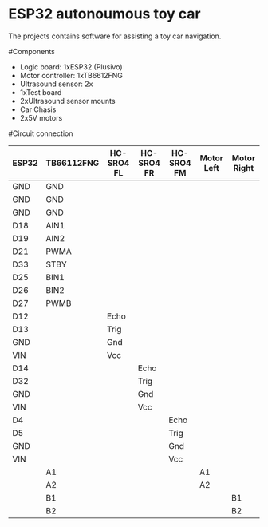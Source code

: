 # ESP32 autonoumous toy car
The projects contains software for assisting a toy car navigation.

#Components

- Logic board: 1xESP32 (Plusivo)
- Motor controller: 1xTB6612FNG
- Ultrasound sensor: 2x
- 1xTest board
- 2xUltrasound sensor mounts
- Car Chasis
- 2x5V motors

#Circuit connection

| ESP32 | TB66112FNG | HC-SRO4 FL | HC-SRO4 FR | HC-SRO4 FM | Motor Left | Motor Right |
|-------|------------|------------|------------|------------|------------|-------------|
| GND   | GND        |            |            |            |            |             |
| GND   | GND        |            |            |            |            |             |
| GND   | GND        |            |            |            |            |             |
| D18   | AIN1       |            |            |            |            |             |
| D19   | AIN2       |            |            |            |            |             |
| D21   | PWMA       |            |            |            |            |             |
| D33   | STBY       |            |            |            |            |             |
| D25   | BIN1       |            |            |            |            |             |
| D26   | BIN2       |            |            |            |            |             |
| D27   | PWMB       |            |            |            |            |             |
| D12   |            | Echo       |            |            |            |             |
| D13   |            | Trig       |            |            |            |             |
| GND   |            | Gnd        |            |            |            |             |
| VIN   |            | Vcc        |            |            |            |             |
| D14   |            |            | Echo       |            |            |             |
| D32   |            |            | Trig       |            |            |             |
| GND   |            |            | Gnd        |            |            |             |
| VIN   |            |            | Vcc        |            |            |             |
| D4    |            |            |            | Echo       |            |             |
| D5    |            |            |            | Trig       |            |             |
| GND   |            |            |            | Gnd        |            |             |
| VIN   |            |            |            | Vcc        |            |             |
|       | A1         |            |            |            | A1         |             |
|       | A2         |            |            |            | A2         |             |
|       | B1         |            |            |            |            | B1          |
|       | B2         |            |            |            |            | B2          |
